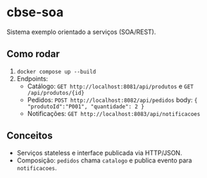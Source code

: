 # cbse-soa

Sistema exemplo orientado a serviços (SOA/REST).

## Como rodar
1. `docker compose up --build`
2. Endpoints:
   - Catálogo: `GET http://localhost:8081/api/produtos` e `GET /api/produtos/{id}`
   - Pedidos: `POST http://localhost:8082/api/pedidos` body: `{ "produtoId":"P001", "quantidade": 2 }`
   - Notificações: `GET http://localhost:8083/api/notificacoes`

## Conceitos
- Serviços stateless e interface publicada via HTTP/JSON.
- Composição: `pedidos` chama `catalogo` e publica evento para `notificacoes`.
